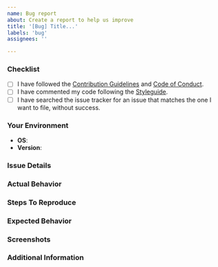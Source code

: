 ```yaml
---
name: Bug report
about: Create a report to help us improve
title: '[Bug] Title...'
labels: 'bug'
assignees: ''

---
```

<!-- Fill in the relevant information below to help triage your issue. -->

### Checklist
<!-- Please ensure you've completed the following steps by replacing [ ] with [x] -->
* [ ] I have followed the [Contribution Guidelines](../../blob/main/CONTRIBUTING.md) and [Code of Conduct](../../blob/main/CODE_OF_CONDUCT.md).
* [ ] I have commented my code following the [Styleguide](../../blob/main/STYLEGUIDE.md).
* [ ] I have searched the issue tracker for an issue that matches the one I want to file, without success.

### Your Environment
* **OS**: <!-- Name and version of operating system -->
* **Version**: <!-- The release version/s you are using: e.g. x.y.z -->

### Issue Details
<!-- Provide details that describe the problem you are experiencing. -->

### Actual Behavior
<!-- A clear and concise description of what actually happened. -->

### Steps To Reproduce
<!-- Your best chance of getting this bug looked at quickly is to provide an example. -->

### Expected Behavior
<!-- A clear and concise description of what you expected to happen. -->

### Screenshots
<!-- If applicable, add screenshots to help explain your problem. -->

### Additional Information
<!-- Add any other context about the problem here. -->

